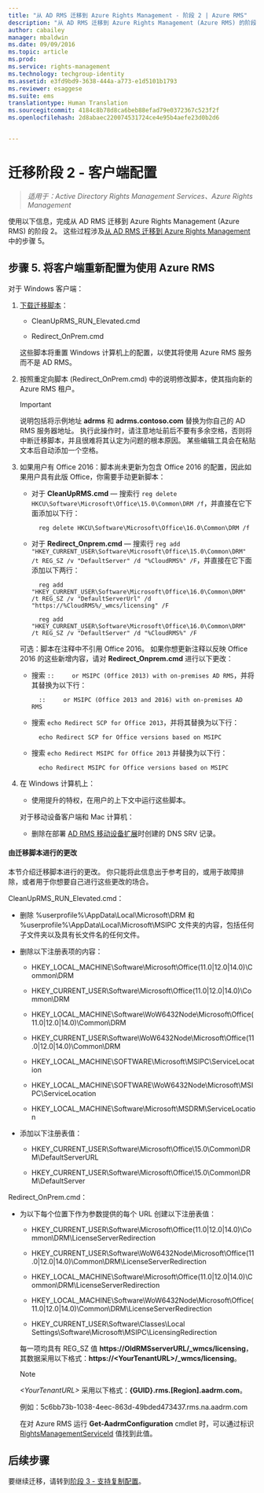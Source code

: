 ```yaml
---
title: "从 AD RMS 迁移到 Azure Rights Management - 阶段 2 | Azure RMS"
description: "从 AD RMS 迁移到 Azure Rights Management (Azure RMS) 的阶段 2 涉及从 AD RMS 迁移到 Azure Rights Management 中的步骤 5。"
author: cabailey
manager: mbaldwin
ms.date: 09/09/2016
ms.topic: article
ms.prod: 
ms.service: rights-management
ms.technology: techgroup-identity
ms.assetid: e3fd9bd9-3638-444a-a773-e1d5101b1793
ms.reviewer: esaggese
ms.suite: ems
translationtype: Human Translation
ms.sourcegitcommit: 4184c8b78d8ca6beb88efad79e0372367c523f2f
ms.openlocfilehash: 2d8abaec220074531724ce4e95b4aefe23d0b2d6


---
```

# 迁移阶段 2 - 客户端配置

>*适用于：Active Directory Rights Management Services、Azure Rights Management*

使用以下信息，完成从 AD RMS 迁移到 Azure Rights Management (Azure RMS) 的阶段 2。 这些过程涉及[从 AD RMS 迁移到 Azure Rights Management](migrate-from-ad-rms-to-azure-rms.md) 中的步骤 5。


## 步骤 5. 将客户端重新配置为使用 Azure RMS
对于 Windows 客户端：

1.  [下载迁移脚本](https://go.microsoft.com/fwlink/?LinkId=524619)：

    -   CleanUpRMS_RUN_Elevated.cmd

    -   Redirect_OnPrem.cmd

    这些脚本将重置 Windows 计算机上的配置，以使其将使用 Azure RMS 服务而不是 AD RMS。

2.  按照重定向脚本 (Redirect_OnPrem.cmd) 中的说明修改脚本，使其指向新的 Azure RMS 租户。

    > [!IMPORTANT]
    > 说明包括将示例地址 **adrms** 和 **adrms.contoso.com** 替换为你自己的 AD RMS 服务器地址。 执行此操作时，请注意地址前后不要有多余空格，否则将中断迁移脚本，并且很难将其认定为问题的根本原因。 某些编辑工具会在粘贴文本后自动添加一个空格。

3. 如果用户有 Office 2016：脚本尚未更新为包含 Office 2016 的配置，因此如果用户具有此版 Office，你需要手动更新脚本：

    - 对于 **CleanUpRMS.cmd** — 搜索行 `reg delete HKCU\Software\Microsoft\Office\15.0\Common\DRM /f`，并直接在它下面添加以下行：

            reg delete HKCU\Software\Microsoft\Office\16.0\Common\DRM /f

    - 对于 **Redirect_Onprem.cmd** — 搜索行 `reg add "HKEY_CURRENT_USER\Software\Microsoft\Office\15.0\Common\DRM" /t REG_SZ /v "DefaultServer" /d "%CloudRMS%" /F`，并直接在它下面添加以下两行：

            reg add "HKEY_CURRENT_USER\Software\Microsoft\Office\16.0\Common\DRM" /t REG_SZ /v "DefaultServerUrl" /d "https://%CloudRMS%/_wmcs/licensing" /F 

            reg add "HKEY_CURRENT_USER\Software\Microsoft\Office\16.0\Common\DRM" /t REG_SZ /v "DefaultServer" /d "%CloudRMS%" /F

    可选：脚本在注释中不引用 Office 2016。 如果你想更新注释以反映 Office 2016 的这些新增内容，请对 **Redirect_Onprem.cmd** 进行以下更改：

    - 搜索 `::     or MSIPC (Office 2013) with on-premises AD RMS`，并将其替换为以下行：
    
            ::     or MSIPC (Office 2013 and 2016) with on-premises AD RMS

    - 搜索 `echo Redirect SCP for Office 2013`，并将其替换为以下行：
    
            echo Redirect SCP for Office versions based on MSIPC

    - 搜索 `echo Redirect MSIPC for Office 2013` 并替换为以下行：
    
            echo Redirect MSIPC for Office versions based on MSIPC

4.  在 Windows 计算机上：

    - 使用提升的特权，在用户的上下文中运行这些脚本。

    对于移动设备客户端和 Mac 计算机：

    -  删除在部署 [AD RMS 移动设备扩展](http://technet.microsoft.com/library/dn673574.aspx)时创建的 DNS SRV 记录。

#### 由迁移脚本进行的更改
本节介绍迁移脚本进行的更改。 你只能将此信息出于参考目的，或用于故障排除，或者用于你想要自己进行这些更改的场合。

CleanUpRMS_RUN_Elevated.cmd：

-   删除 %userprofile%\AppData\Local\Microsoft\DRM 和 %userprofile%\AppData\Local\Microsoft\MSIPC 文件夹的内容，包括任何子文件夹以及具有长文件名的任何文件。

-   删除以下注册表项的内容：

    -   HKEY_LOCAL_MACHINE\Software\Microsoft\Office\(11.0|12.0|14.0)\Common\DRM

    -   HKEY_CURRENT_USER\Software\Microsoft\Office\(11.0|12.0|14.0)\Common\DRM

    -   HKEY_LOCAL_MACHINE\Software\WoW6432Node\Microsoft\Office\(11.0|12.0|14.0)\Common\DRM

    -   HKEY_CURRENT_USER\Software\WoW6432Node\Microsoft\Office\(11.0|12.0|14.0)\Common\DRM

    -   HKEY_LOCAL_MACHINE\SOFTWARE\Microsoft\MSIPC\ServiceLocation

    -   HKEY_LOCAL_MACHINE\SOFTWARE\WoW6432Node\Microsoft\MSIPC\ServiceLocation

    -   HKEY_LOCAL_MACHINE\Software\Microsoft\MSDRM\ServiceLocation

-   添加以下注册表值：

    -   HKEY_CURRENT_USER\Software\Microsoft\Office\15.0\Common\DRM\DefaultServerURL

    -   HKEY_CURRENT_USER\Software\Microsoft\Office\15.0\Common\DRM\DefaultServer

Redirect_OnPrem.cmd：

-   为以下每个位置下作为参数提供的每个 URL 创建以下注册表值：

    -   HKEY_CURRENT_USER\Software\Microsoft\Office\(11.0|12.0|14.0)\Common\DRM\LicenseServerRedirection

    -   HKEY_CURRENT_USER\Software\WoW6432Node\Microsoft\Office\(11.0|12.0|14.0)\Common\DRM\LicenseServerRedirection

    -   HKEY_LOCAL_MACHINE\Software\Microsoft\Office\(11.0|12.0|14.0)\Common\DRM\LicenseServerRedirection

    -   HKEY_LOCAL_MACHINE\Software\WoW6432Node\Microsoft\Office\(11.0|12.0|14.0)\Common\DRM\LicenseServerRedirection

    -   HKEY_CURRENT_USER\Software\Classes\Local Settings\Software\Microsoft\MSIPC\LicensingRedirection

    每一项均具有 REG_SZ 值 **https://OldRMSserverURL/_wmcs/licensing**，其数据采用以下格式：**https://&lt;YourTenantURL&gt;/_wmcs/licensing**。

    > [!NOTE]
    > *&lt;YourTenantURL&gt;* 采用以下格式：**{GUID}.rms.[Region].aadrm.com**。
    > 
    > 例如：5c6bb73b-1038-4eec-863d-49bded473437.rms.na.aadrm.com
    > 
    > 在对 Azure RMS 运行 **Get-AadrmConfiguration** cmdlet 时，可以通过标识 [RightsManagementServiceId](http://msdn.microsoft.com/library/windowsazure/dn629410.aspx) 值找到此值。


## 后续步骤
要继续迁移，请转到[阶段 3 - 支持复制配置](migrate-from-ad-rms-phase3.md)。


<!--HONumber=Sep16_HO2-->


